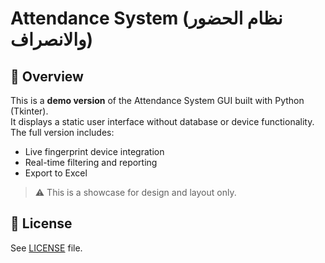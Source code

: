 # Attendance System (نظام الحضور والانصراف)

## 📌 Overview

This is a **demo version** of the Attendance System GUI built with Python (Tkinter).  
It displays a static user interface without database or device functionality.  
The full version includes:
- Live fingerprint device integration
- Real-time filtering and reporting
- Export to Excel

> ⚠️ This is a showcase for design and layout only.


## 📄 License

See [LICENSE](LICENSE) file.
